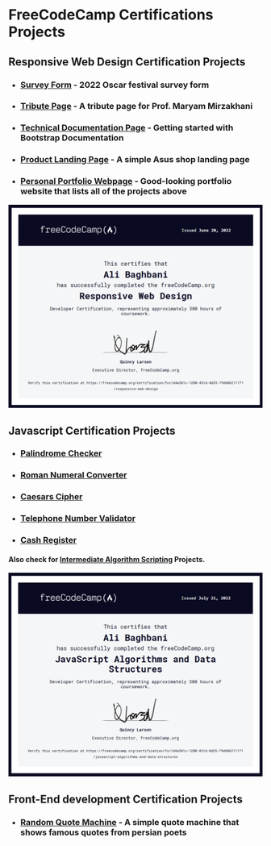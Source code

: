 # FreeCodeCamp Certifications Projects

## Responsive Web Design Certification Projects

- ### [Survey Form](https://alibaghbanice.github.io/FreeCodeCamp-Certifications-Projects/1-HTML-CSS/1-Survey-Form/index.html) - 2022 Oscar festival survey form

- ### [Tribute Page](https://alibaghbanice.github.io/FreeCodeCamp-Certifications-Projects/1-HTML-CSS/2-Tribute-Page/index.html) - A tribute page for Prof. Maryam Mirzakhani

- ### [Technical Documentation Page](https://alibaghbanice.github.io/FreeCodeCamp-Certifications-Projects/1-HTML-CSS/3-Technical-Documentation-Page/index.html) - Getting started with Bootstrap Documentation

- ### [Product Landing Page](https://alibaghbanice.github.io/FreeCodeCamp-Certifications-Projects/1-HTML-CSS/4-Product-Landing-Page/index.html) - A simple Asus shop landing page

- ### [Personal Portfolio Webpage](https://alibaghbanice.github.io/FreeCodeCamp-Certifications-Projects/1-HTML-CSS/5-Personal-Portfolio-Webpage/index.html) - Good-looking portfolio website that lists all of the projects above

[![Responsive Web Design Certification](https://github.com/AliBaghbaniCE/FreeCodeCamp-Certifications-Projects/blob/master/Certifications/1-Responsive-Web-Design.png?raw=true)](https://www.freecodecamp.org/certification/fcc1d4a581c-1280-451d-8d35-79d606211171/responsive-web-design)

## Javascript Certification Projects

- ### [Palindrome Checker](https://github.com/AliBaghbaniCE/FreeCodeCamp-Certifications-Projects/blob/master/2-Javascript/2-Algorithms-and-DataStructures-Projects/1-palindrome-checker.js)

- ### [Roman Numeral Converter](https://github.com/AliBaghbaniCE/FreeCodeCamp-Certifications-Projects/blob/master/2-Javascript/2-Algorithms-and-DataStructures-Projects/2-roman-numeral-converter.js)

- ### [Caesars Cipher](https://github.com/AliBaghbaniCE/FreeCodeCamp-Certifications-Projects/blob/master/2-Javascript/2-Algorithms-and-DataStructures-Projects/3-caesars-cipher.js)

- ### [Telephone Number Validator](https://github.com/AliBaghbaniCE/FreeCodeCamp-Certifications-Projects/blob/master/2-Javascript/2-Algorithms-and-DataStructures-Projects/4-telephone-number-validator.js)

- ### [Cash Register](https://github.com/AliBaghbaniCE/FreeCodeCamp-Certifications-Projects/blob/master/2-Javascript/2-Algorithms-and-DataStructures-Projects/5-cash-register.js)

#### Also check for [Intermediate Algorithm Scripting](https://github.com/AliBaghbaniCE/FreeCodeCamp-Certifications-Projects/tree/master/2-Javascript/1-Intermediate-Algorithm-Scripting) Projects.

[![JavaScript Algorithms and Data Structures Certification](https://github.com/AliBaghbaniCE/FreeCodeCamp-Certifications-Projects/blob/master/Certifications/2-Javascript.png?raw=true)](https://www.freecodecamp.org/certification/fcc1d4a581c-1280-451d-8d35-79d606211171/javascript-algorithms-and-data-structures)

## Front-End development Certification Projects

- ### [Random Quote Machine](https://alibaghbanice.github.io/FreeCodeCamp-Certifications-Projects/3-FrontEnd-Libraries/1-Random-Quote-Machine/index.html) - A simple quote machine that shows famous quotes from persian poets
